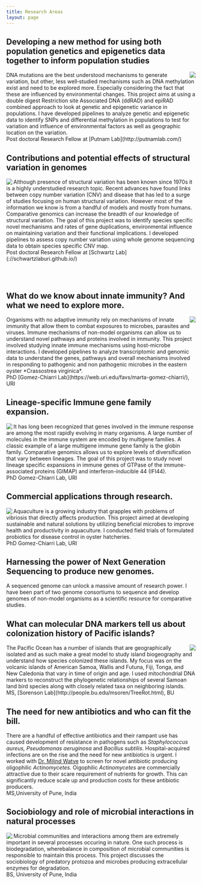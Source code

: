```yaml
---
title: Research Areas
layout: page
---
```


## Developing a new method for using both population genetics and epigenetics data together to inform population studies

<img align="right" src="/img/moorea.png">
DNA mutations are the best understood mechanisms to generate variation, but other, less well‐studied mechanisms such as DNA methylation exist and need to be explored more. Especially considering the fact that these are influenced by environmental changes. This project aims at using a double digest Restriction site Associated DNA (ddRAD) and epiRAD combined approach to look at genetic and epigenetic variance in populations. I have developed pipelines to analyze genetic and epigenetic data to identify SNPs and differential methylation in populations to test for variation and influence of environmental factors as well as geographic location on the variation. 
<br/>Post doctoral Research Fellow at [Putnam Lab](http://putnamlab.com/)  



## Contributions and potential effects of structural variation in genomes 

<img align="left" src="/img/struc_var.png">
Although presence of structural variation has been known since 1970s it is a highly understudied research topic. Recent advances have found links between copy number variation (CNV) and disease that has led to a surge of studies focusing on human structural variation. However most of the information we know is from a handful of models and mostly from humans. Comparative genomics can increase the breadth of our knowledge of structural variation. The goal of this project was to identify species specific novel mechanisms and rates of gene duplications, environmental influence on maintaining variation and their functional implications. I developed pipelines to assess copy number variation using whole genome sequencing data to obtain species specific CNV map.  
<br/>Post doctoral Research Fellow at [Schwartz Lab](://schwartzlaburi.github.io/)  


<br/><br/>
## What do we know about innate immunity? And what we need to explore more.

<img align="right" src="/img/innate_immunity.png">
Organisms with no adaptive immunity rely on mechanisms of innate immunity that allow them to combat exposures to microbes, parasites and viruses. Immune mechanisms of non-model organisms can allow us to understand novel pathways and proteins involved in immunity. This project involved studying innate immune mechanisms using host-microbe interactions. I developed pipelines to analyze transcriptomic and genomic data to understand the genes, pathways and overall mechanisms involved in responding to pathogenic and non pathogenic microbes in the eastern oyster *Crassostrea virginica*.
<br/>PhD [Gomez-Chiarri Lab](https://web.uri.edu/favs/marta-gomez-chiarri/), URI  



## Lineage-specific Immune gene family expansion. 

<img align="left" src="/img/expanded_fam.png">
It has long been recognized that genes involved in the immune response are among the most rapidly evolving in many organisms. A large number of molecules in the immune system are encoded by multigene families. A classic example of a large multigene immune gene family is the globin family. Comparative genomics allows us to explore levels of diversification that vary between lineages. The goal of this project was to study novel lineage specific expansions in immune genes of GTPase of the immune-associated proteins (GIMAP) and interferon-inducible 44 (IFI44).  
<br/>PhD Gomez-Chiarri Lab, URI  



## Commercial applications through research.

<img align="left" src="/img/commercial_app.png">
Aquaculture is a growing industry that grapples with problems of vibriosis that directly affects production. This project aimed at developing sustainable and natural solutions by utilizing beneficial microbes to improve health and productivity in aquaculture. I conducted field trials of formulated probiotics for disease control in oyster hatcheries. 
<br/>PhD Gomez-Chiarri Lab, URI  



## Harnessing the power of Next Generation Sequencing to produce new genomes.

A sequenced genome can unlock a massive amount of research power. I have been part of two genome consortiums to sequence and develop genomes of non-model organisms as a scientific resource for comparative studies.   



## What can molecular DNA markers tell us about colonization history of Pacific islands?

<img align="right" src="/img/samoa_tree.png">
The Pacific Ocean has a number of islands that are geographically isolated and as such make a great model to study island biogeography and understand how species colonized these islands. My focus was on the volcanic islands of American Samoa, Wallis and Futuna, Fiji, Tonga, and New Caledonia that vary in time of origin and age. I used mitochondrial DNA markers to reconstruct the phylogenetic relationships of several Samoan land bird species along with closely related taxa on neighboring islands.
<br/>MS, [Sorenson Lab](http://people.bu.edu/msoren/TreeRot.html), BU  



## The need for new antibiotics and who can fit the bill. 

There are a handful of effective antibiotics and their rampant use has caused development of resistance in pathogens such as *Staphylococcus aureus, Pseudomonas aeruginosa* and *Bacillus subtilis*. Hospital-acquired infections are on the rise and the need for new antibiotics is urgent. I worked with [Dr. Milind Watve](https://milindwatve.home.blog/research-publications/) to screen for novel antibiotic producing oligophilic *Actinomycetes*. Oigophilic *Actinomycetes* are commercially attractive due to their scare requirement of nutrients for growth. This can significantly reduce scale up and production costs for these antibiotic producers. 
<br/>MS,University of Pune, India  


## Sociobiology and role of microbial interactions in natural processes

<img align="left" src="/img/jbiosciences_2007.jpg">
Microbial communities and interactions among them are extremely important in several processes occuring in nature. One such process is biodegradation, wherebalance in composition of microbial communities is responsible to maintain this process. This project discusses the sociobiology of predatory protozoa and microbes producing extracellular enzymes for degradation. 
<br/>BS, University of Pune, India
